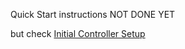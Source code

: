 Quick Start instructions NOT DONE YET

but check [Initial Controller Setup](InitialControllerSetup.MD)